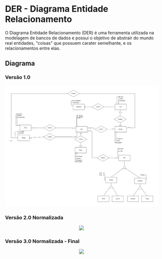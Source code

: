 # DER - Diagrama Entidade Relacionamento

O Diagrama Entidade Relacionamento (DER) é uma ferramenta utilizada na modelagem de bancos de dados e possui o objetivo de abstrair do mundo real entidades, "coisas" que possuem carater semelhante, e os relacionamentos entre elas.

## Diagrama

### Versão 1.0

<p align="center">
  <img  src="images/../../images/DER_Percy_Jackson.png">
</p>

### Versão 2.0 Normalizada
<p align="center">
    <img src="https://user-images.githubusercontent.com/54143767/214038688-e01f4107-aef6-4f2d-90ef-6fc8a900ea8d.png">
 </p>
 
### Versão 3.0 Normalizada - Final
<p align="center">
    <img src="https://user-images.githubusercontent.com/54143767/217132767-ad19d243-6eb7-4799-8961-d60168bcb9e3.png">
 </p>
